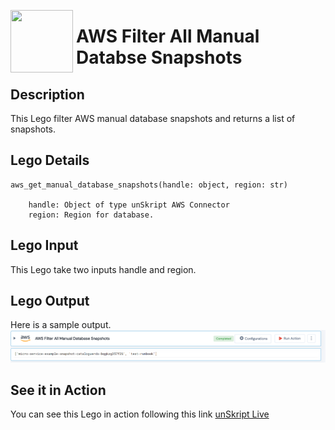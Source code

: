 [<img align="left" src="https://unskript.com/assets/favicon.png" width="100" height="100" style="padding-right: 5px">](https://unskript.com/assets/favicon.png) 
<h1>AWS Filter All Manual Databse Snapshots </h1>

## Description
This Lego filter AWS manual database snapshots and returns a list of snapshots.


## Lego Details

    aws_get_manual_database_snapshots(handle: object, region: str)

        handle: Object of type unSkript AWS Connector
        region: Region for database.

## Lego Input
This Lego take two inputs handle and region. 

## Lego Output
Here is a sample output.
<img src="./1.png">

## See it in Action

You can see this Lego in action following this link [unSkript Live](https://unskript.com)